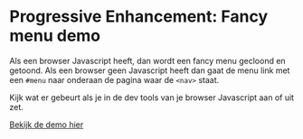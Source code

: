 # Progressive Enhancement: Fancy menu demo

Als een browser Javascript heeft, dan wordt een fancy menu gecloond en getoond. Als een browser geen Javascript heeft dan gaat de menu link met een `#menu` naar onderaan de pagina waar de `<nav>` staat.

Kijk wat er gebeurt als je in de dev tools van je browser Javascript aan of uit zet.

[Bekijk de demo hier](https://cmda-minor-web.github.io/browser-technologies-2021/PEmenu/)
